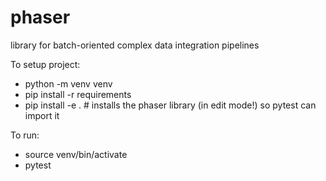 # phaser

library for batch-oriented complex data integration pipelines

To setup project:
* python -m venv venv
* pip install -r requirements
* pip install -e .  # installs the phaser library (in edit mode!) so pytest can import it

To run:
* source venv/bin/activate
* pytest
